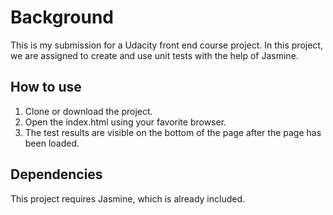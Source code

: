# Background

This is my submission for a Udacity front end course project. In this project, we are assigned to create and use unit
tests with the help of Jasmine. 

## How to use

1. Clone or download the project.
2. Open the index.html using your favorite browser.
3. The test results are visible on the bottom of the page after the page has been loaded.

## Dependencies

This project requires Jasmine, which is already included.